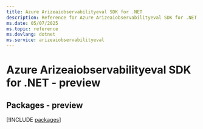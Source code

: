 ```yaml
---
title: Azure Arizeaiobservabilityeval SDK for .NET
description: Reference for Azure Arizeaiobservabilityeval SDK for .NET
ms.date: 05/07/2025
ms.topic: reference
ms.devlang: dotnet
ms.service: arizeaiobservabilityeval
---
```

# Azure Arizeaiobservabilityeval SDK for .NET - preview
## Packages - preview
[!INCLUDE [packages](arizeaiobservabilityeval-index.md)]
